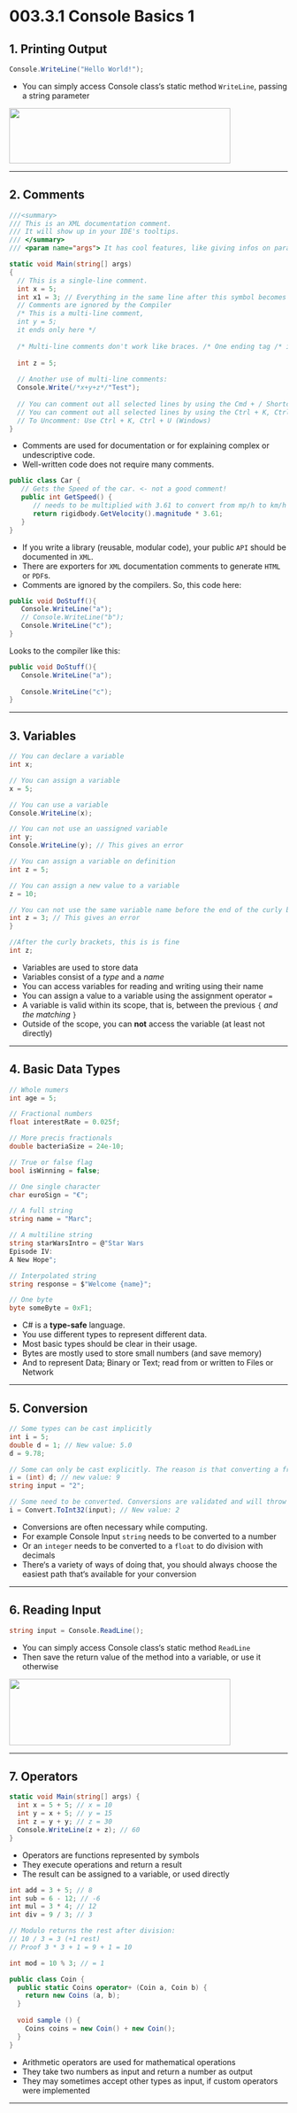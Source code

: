 # 003.3.1 Console Basics 1

## 1. Printing Output

```cs
Console.WriteLine("Hello World!");
```

- You can simply access Console class‘s static method `WriteLine`, passing a string parameter

<img src="https://user-images.githubusercontent.com/7360266/134891497-1b90ea2b-482c-4e5c-aaa2-0f0b706e9e2c.png" width="400" height="100">

---

## 2. Comments

```cs
///<summary>
/// This is an XML documentation comment.
/// It will show up in your IDE's tooltips.
/// </summary>
/// <param name="args"> It has cool features, like giving infos on parameters. </param>

static void Main(string[] args)
{
  // This is a single-line comment.
  int x = 5;
  int x1 = 3; // Everything in the same line after this symbol becomes a comment.
  // Comments are ignored by the Compiler
  /* This is a multi-line comment,
  int y = 5;
  it ends only here */
  
  /* Multi-line comments don't work like braces. /* One ending tag /* is enough to end even multiple oopening tags. */
  
  int z = 5;
  
  // Another use of multi-line comments:
  Console.Write(/*x+y+z*/"Test");
  
  // You can comment out all selected lines by using the Cmd + / Shortcut (Mac) - The same shortcut uncomments, too.
  // You can comment out all selected lines by using the Ctrl + K, Ctrl + C Shortcut (Windows)
  // To Uncomment: Use Ctrl + K, Ctrl + U (Windows)
}
```

- Comments are used for documentation or for explaining complex or undescriptive code.
- Well-written code does not require many comments.
```cs
public class Car {
   // Gets the Speed of the car. <- not a good comment!
   public int GetSpeed() {
      // needs to be multiplied with 3.61 to convert from mp/h to km/h <- good comment! Explains something that might have been cryptic else.
      return rigidbody.GetVelocity().magnitude * 3.61;
   }
}
```
- If you write a library (reusable, modular code), your public `API` should be documented in `XML`.
- There are exporters for `XML` documentation comments to generate `HTML` or `PDF`s.
- Comments are ignored by the compilers. So, this code here:
```cs
public void DoStuff(){
   Console.WriteLine("a");
   // Console.WriteLine("b");
   Console.WriteLine("c");
}
```
Looks to the compiler like this:
```cs
public void DoStuff(){
   Console.WriteLine("a");
   
   Console.WriteLine("c");
}
```

---

## 3. Variables

```cs
// You can declare a variable
int x;

// You can assign a variable
x = 5;

// You can use a variable
Console.WriteLine(x);

// You can not use an uassigned variable
int y;
Console.WriteLine(y); // This gives an error

// You can assign a variable on definition
int z = 5;

// You can assign a new value to a variable 
z = 10;

// You can not use the same variable name before the end of the curly brackets surrounding the defined variable
int z = 3; // This gives an error
}

//After the curly brackets, this is is fine
int z;
```

- Variables are used to store data
- Variables consist of a _type_ and a _name_
- You can access variables for reading and writing using their name
- You can assign a value to a variable using the assignment operator `=`
- A variable is valid within its scope, that is, between the previous `{` _and the matching_ `}`
- Outside of the scope, you can **not** access the variable (at least not directly)

---

## 4. Basic Data Types

```cs
// Whole numers
int age = 5;

// Fractional numbers
float interestRate = 0.025f;

// More precis fractionals
double bacteriaSize = 24e-10;

// True or false flag
bool isWinning = false;

// One single character
char euroSign = "€";

// A full string
string name = "Marc";

// A multiline string
string starWarsIntro = @"Star Wars
Episode IV:
A New Hope";

// Interpolated string
string response = $"Welcome {name}";

// One byte
byte someByte = 0xF1;
```

- C# is a **type-safe** language.
- You use different types to represent different data.
- Most basic types should be clear in their usage.
- Bytes are mostly used to store small numbers (and save memory)
- And to represent Data; Binary or Text; read from or written to Files or Network

---

## 5. Conversion

```cs
// Some types can be cast implicitly
int i = 5;
double d = 1; // New value: 5.0
d = 9.78;

// Some can only be cast explicitly. The reason is that converting a fractional number to a whole number comes with a loss of precision
i = (int) d; // new value: 9
string input = "2";

// Some need to be converted. Conversions are validated and will throw exceptions. If invalid, e.g is the string is "Tom".
i = Convert.ToInt32(input); // New value: 2
```

- Conversions are often necessary while computing.
- For example Console Input `string` needs to be converted to a number
- Or an `integer` needs to be converted to a `float` to do division with decimals
- There‘s a variety of ways of doing that, you should always choose the easiest
path that‘s available for your conversion

---

## 6. Reading Input
```cs
string input = Console.ReadLine();
```
- You can simply access Console class‘s static method `ReadLine`
- Then save the return value of the method into a variable, or use it otherwise

<img src="https://user-images.githubusercontent.com/7360266/134897126-83577b43-5beb-4bab-a850-fbc871cdcaa1.png" width="400" height="120">

---

## 7. Operators

```cs
static void Main(string[] args) {
  int x = 5 + 5; // x = 10
  int y = x + 5; // y = 15
  int z = y + y; // z = 30
  Console.WriteLine(z + z); // 60
}
```

- Operators are functions represented by symbols
- They execute operations and return a result
- The result can be assigned to a variable, or used directly

```cs
int add = 3 + 5; // 8
int sub = 6 - 12; // -6
int mul = 3 * 4; // 12
int div = 9 / 3; // 3

// Modulo returns the rest after division:
// 10 / 3 = 3 (+1 rest)
// Proof 3 * 3 + 1 = 9 + 1 = 10

int mod = 10 % 3; // = 1
```
```cs
public class Coin {
  public static Coins operator+ (Coin a, Coin b) {
    return new Coins (a, b);
  }
  
  void sample () {
    Coins coins = new Coin() + new Coin();
  }
}
```

- Arithmetic operators are used for mathematical operations
- They take two numbers as input and return a number as output
- They may sometimes accept other types as input, if custom operators were implemented

---
